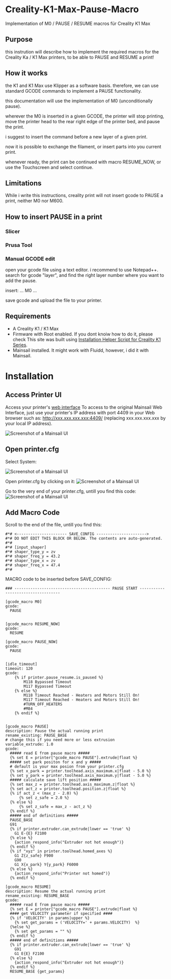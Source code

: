 # Creality-K1-Max-Pause-Macro
Implementation of M0 / PAUSE / RESUME macros für Creality K1 Max

## Purpose
this instrution will describe how to implement the required macros for the Creality Ka / K1 Max printers, to be able to PAUSE and RESUME a print!

## How it works
the K1 and K1 Max use Klipper as a software basis. therefore, we can use standard GCODE commands to implement a PAUSE functionality.

this documentation will use the implementation of M0 (unconditionally pause). 

wherever the M0 is inserted in a given GCODE, the printer will stop printing, move the printer head to the rear right edge of the printer bed, and pause the print. 

i suggest to insert the command before a new layer of a given print.

now it is possible to exchange the filament, or insert parts into you current print.

whenever ready, the print can be continued with macro RESUME_NOW, or use the Touchscreen and select continue.

## Limitations
While i write this instructions, creality print will not insert gcode to PAUSE a print, neither M0 nor M600.

## How to insert PAUSE in a print
### Slicer

### Prusa Tool

### Manual GCODE edit
open your gcode file using a text editor. i recommend to use Notepad++.
search for gcode "layer", and find the right layer number where you want to add the pause.

insert:
...
M0
...

save gcode and upload the file to your printer.

## Requirements
- A Creality K1 / K1 Max
- Firmware with Root enabled. If you dont knoiw how to do it, please check This site was built using [Installation Helper Script for Creality K1 Series](https://github.com/Guilouz/Creality-K1-and-K1-Max).
- Mainsail installed. It might work with Fluidd, however, i did it with Mainsail.

# Installation
## Access Printer UI

Access your printer's [web interface](https://github.com/Guilouz/Creality-K1-and-K1-Max/wiki/Access-to-Web-Interface)
To access to the original Mainsail Web Interface, just use your printer's IP address with port 4409 in your Web browser such as: http://xxx.xxx.xxx.xxx:4409/ (replacing xxx.xxx.xxx.xxx by your local IP address).

![Screenshot of a Mainsail UI](mainsail_ui.png)

## Open printer.cfg
Select System:

![Screenshot of a Mainsail UI](Mainsail_machine.png)

Open printer.cfg by clicking on it:
![Screenshot of a Mainsail UI](mainsail_printer.cfg.png)

Go to the very end of your printer.cfg, untill you find this code:
![Screenshot of a Mainsail UI](mainsail_printer.cfg2.png)

## Add Macro Code

Scroll to the end of the file, untill you find this:

```
#*# <---------------------- SAVE_CONFIG ---------------------->
#*# DO NOT EDIT THIS BLOCK OR BELOW. The contents are auto-generated.
#*#
#*# [input_shaper]
#*# shaper_type_y = zv
#*# shaper_freq_y = 43.2
#*# shaper_type_x = zv
#*# shaper_freq_x = 47.4
#*#
```


MACRO code to be inserted before SAVE_CONFIG:
```
### ------------------------------------------ PAUSE START -----------------------------------

[gcode_macro M0]
gcode:
  PAUSE


[gcode_macro RESUME_NOW]
gcode:
  RESUME

[gcode_macro PAUSE_NOW]
gcode:
  PAUSE


[idle_timeout] 
timeout: 120
gcode:
    {% if printer.pause_resume.is_paused %}
        M118 Bypassed Timeout
        M117 Bypassed Timeout
    {% else %}
        M118 Timeout Reached - Heaters and Motors Still On!
        M117 Timeout Reached - Heaters and Motors Still On!
        #TURN_OFF_HEATERS
        #M84
    {% endif %}


[gcode_macro PAUSE]
description: Pause the actual running print
rename_existing: PAUSE_BASE
# change this if you need more or less extrusion
variable_extrude: 1.0
gcode:
  ##### read E from pause macro #####
  {% set E = printer["gcode_macro PAUSE"].extrude|float %}
  ##### set park positon for x and y #####
  # default is your max posion from your printer.cfg
  {% set x_park = printer.toolhead.axis_maximum.x|float - 5.0 %}
  {% set y_park = printer.toolhead.axis_maximum.y|float - 5.0 %}
  ##### calculate save lift position #####
  {% set max_z = printer.toolhead.axis_maximum.z|float %}
  {% set act_z = printer.toolhead.position.z|float %}
  {% if act_z < (max_z - 2.0) %}
      {% set z_safe = 2.0 %}
  {% else %}
      {% set z_safe = max_z - act_z %}
  {% endif %}
  ##### end of definitions #####
  PAUSE_BASE
  G91
  {% if printer.extruder.can_extrude|lower == 'true' %}
    G1 E-{E} F2100
  {% else %}
    {action_respond_info("Extruder not hot enough")}
  {% endif %}
  {% if "xyz" in printer.toolhead.homed_axes %}
    G1 Z{z_safe} F900
    G90
    G1 X{x_park} Y{y_park} F6000
  {% else %}
    {action_respond_info("Printer not homed")}
  {% endif %} 

[gcode_macro RESUME]
description: Resume the actual running print
rename_existing: RESUME_BASE
gcode:
  ##### read E from pause macro #####
  {% set E = printer["gcode_macro PAUSE"].extrude|float %}
  #### get VELOCITY parameter if specified ####
  {% if 'VELOCITY' in params|upper %}
    {% set get_params = ('VELOCITY=' + params.VELOCITY)  %}
  {%else %}
    {% set get_params = "" %}
  {% endif %}
  ##### end of definitions #####
  {% if printer.extruder.can_extrude|lower == 'true' %}
    G91
    G1 E{E} F2100
  {% else %}
    {action_respond_info("Extruder not hot enough")}
  {% endif %}  
  RESUME_BASE {get_params}
```


